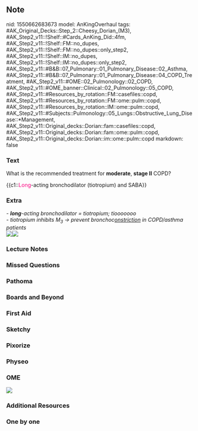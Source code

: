 ## Note
nid: 1550662683673
model: AnKingOverhaul
tags: #AK_Original_Decks::Step_2::Cheesy_Dorian_(M3), #AK_Step2_v11::!Shelf::#Cards_AnKing_Did::4fm, #AK_Step2_v11::!Shelf::FM::no_dupes, #AK_Step2_v11::!Shelf::FM::no_dupes::only_step2, #AK_Step2_v11::!Shelf::IM::no_dupes, #AK_Step2_v11::!Shelf::IM::no_dupes::only_step2, #AK_Step2_v11::#B&B::07_Pulmonary::01_Pulmonary_Disease::02_Asthma, #AK_Step2_v11::#B&B::07_Pulmonary::01_Pulmonary_Disease::04_COPD_Treatment, #AK_Step2_v11::#OME::02_Pulmonology::02_COPD, #AK_Step2_v11::#OME_banner::Clinical::02_Pulmonology::05_COPD, #AK_Step2_v11::#Resources_by_rotation::FM::casefiles::copd, #AK_Step2_v11::#Resources_by_rotation::FM::ome::pulm::copd, #AK_Step2_v11::#Resources_by_rotation::IM::ome::pulm::copd, #AK_Step2_v11::#Subjects::Pulmonology::05_Lungs::Obstructive_Lung_Disease::*Management, #AK_Step2_v11::Original_decks::Dorian::fam::casefiles::copd, #AK_Step2_v11::Original_decks::Dorian::fam::ome::pulm::copd, #AK_Step2_v11::Original_decks::Dorian::im::ome::pulm::copd
markdown: false

### Text
What is the recommended treatment for <b>moderate</b>, <b>stage
II</b> COPD?
<div>
  {{c1::<font color="#FC0280">Long</font>-acting bronchodilator
  (tiotropium) and SABA}}
</div>

### Extra
<div>
  <i>-</i> <i><b>long</b>-acting bronchodilator = tiotropium;</i>
  <i>tiooooooo</i>
</div>
<div>
  <i>- tiotropium inhibits M<sub>3</sub> → prevent
  bronchoc<u>onstriction</u> in COPD/asthma patients</i>
</div><img src="paste-12640088752393.jpg"><img src=
"paste-65674344923723.jpg">

### Lecture Notes


### Missed Questions


### Pathoma


### Boards and Beyond


### First Aid


### Sketchy


### Pixorize


### Physeo


### OME
<div class="ome-widget">
  <a href=
  "https://onlinemeded.org/spa/pulmonology/copd/acquire?ref=anki"><img src="_OME_AnkiFlashcards_Lesson_2.png"></a>
</div>

### Additional Resources


### One by one

